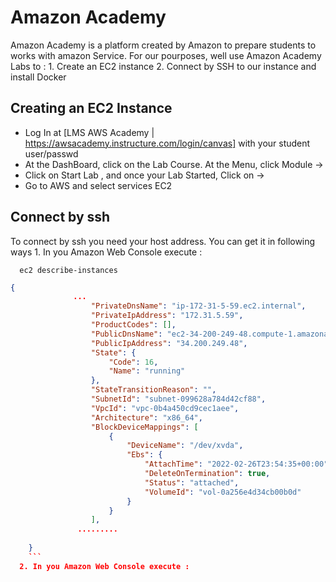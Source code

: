 # Amazon Academy

Amazon Academy is a platform created by Amazon to prepare students to works with amazon Service. 
For our pourposes, well use Amazon Academy Labs to :
    1.  Create an EC2 instance
    2.  Connect by SSH to our instance and install Docker

## Creating an EC2 Instance
    
   - Log In at [LMS AWS Academy | https://awsacademy.instructure.com/login/canvas] with your student user/passwd
   - At the DashBoard, click on the Lab Course. At the Menu, click  Module ->
   - Click on Start Lab , and once your Lab Started, Click on ->
   - Go to AWS and select services EC2
## Connect by ssh 
 
  To connect by ssh you need your host address. You can get it in following ways
    1. In you Amazon Web Console execute :
  ```
    ec2 describe-instances
  ```
  ```json
  {
                ...
                    "PrivateDnsName": "ip-172-31-5-59.ec2.internal",
                    "PrivateIpAddress": "172.31.5.59",
                    "ProductCodes": [],
                    "PublicDnsName": "ec2-34-200-249-48.compute-1.amazonaws.com",
                    "PublicIpAddress": "34.200.249.48",
                    "State": {
                        "Code": 16,
                        "Name": "running"
                    },
                    "StateTransitionReason": "",
                    "SubnetId": "subnet-099628a784d42cf88",
                    "VpcId": "vpc-0b4a450cd9cec1aee",
                    "Architecture": "x86_64",
                    "BlockDeviceMappings": [
                        {
                            "DeviceName": "/dev/xvda",
                            "Ebs": {
                                "AttachTime": "2022-02-26T23:54:35+00:00",
                                "DeleteOnTermination": true,
                                "Status": "attached",
                                "VolumeId": "vol-0a256e4d34cb00b0d"
                            }
                        }
                    ],
                 .........
                   
      }
      ```
    2. In you Amazon Web Console execute :
    
    
     
       
       
